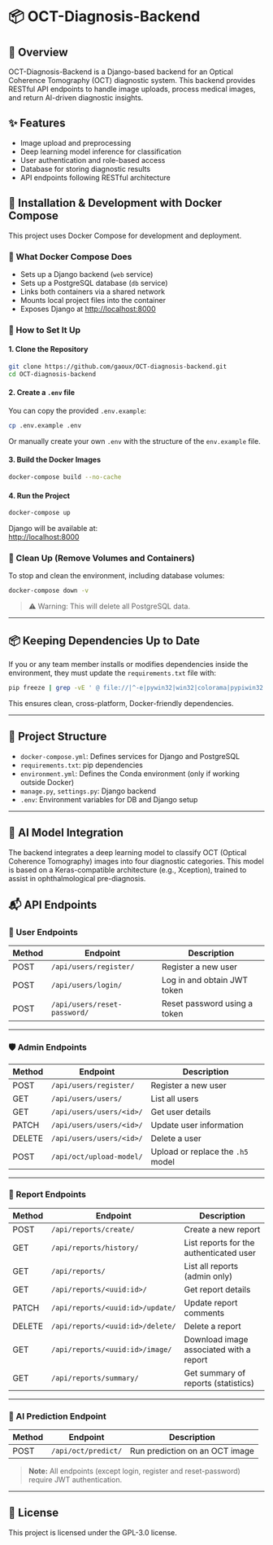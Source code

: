 # 📦 OCT-Diagnosis-Backend

## 🧠 Overview

OCT-Diagnosis-Backend is a Django-based backend for an Optical Coherence Tomography (OCT) diagnostic system. This backend provides RESTful API endpoints to handle image uploads, process medical images, and return AI-driven diagnostic insights.

## ✨ Features

- Image upload and preprocessing
- Deep learning model inference for classification
- User authentication and role-based access
- Database for storing diagnostic results
- API endpoints following RESTful architecture

## 🚀 Installation & Development with Docker Compose

This project uses Docker Compose for development and deployment.

### 🐳 What Docker Compose Does

- Sets up a Django backend (`web` service)
- Sets up a PostgreSQL database (`db` service)
- Links both containers via a shared network
- Mounts local project files into the container
- Exposes Django at [http://localhost:8000](http://localhost:8000)

### 📁 How to Set It Up

#### 1. Clone the Repository

```bash
git clone https://github.com/gaoux/OCT-diagnosis-backend.git
cd OCT-diagnosis-backend
```

#### 2. Create a `.env` file

You can copy the provided `.env.example`:

```bash
cp .env.example .env
```

Or manually create your own `.env` with the structure of the `env.example` file.

#### 3. Build the Docker Images

```bash
docker-compose build --no-cache
```

#### 4. Run the Project

```bash
docker-compose up
```

Django will be available at:  
[http://localhost:8000](http://localhost:8000)

### 🧹 Clean Up (Remove Volumes and Containers)

To stop and clean the environment, including database volumes:

```bash
docker-compose down -v
```

> ⚠️ Warning: This will delete all PostgreSQL data.

---

## 📦 Keeping Dependencies Up to Date

If you or any team member installs or modifies dependencies inside the environment, they must update the `requirements.txt` file with:

```bash
pip freeze | grep -vE ' @ file://|^-e|pywin32|win32|colorama|pypiwin32|tensorflow-intel' > requirements.txt
```

This ensures clean, cross-platform, Docker-friendly dependencies.

---

## 📂 Project Structure

- `docker-compose.yml`: Defines services for Django and PostgreSQL
- `requirements.txt`: pip dependencies
- `environment.yml`: Defines the Conda environment (only if working outside Docker)
- `manage.py`, `settings.py`: Django backend
- `.env`: Environment variables for DB and Django setup

---

## 🧠 AI Model Integration

The backend integrates a deep learning model to classify OCT (Optical Coherence Tomography) images into four diagnostic categories. This model is based on a Keras-compatible architecture (e.g., Xception), trained to assist in ophthalmological pre-diagnosis.


## 📬 API Endpoints

### 👤 User Endpoints

| Method | Endpoint                     | Description                  |
| ------ | ---------------------------- | ---------------------------- |
| POST   | `/api/users/register/`       | Register a new user          |
| POST   | `/api/users/login/`          | Log in and obtain JWT token  |
| POST   | `/api/users/reset-password/` | Reset password using a token |

---

### 🛡️ Admin Endpoints

| Method | Endpoint                 | Description                       |
| ------ | ------------------------ | --------------------------------- |
| POST   | `/api/users/register/`   | Register a new user               |
| GET    | `/api/users/users/`      | List all users                    |
| GET    | `/api/users/users/<id>/` | Get user details                  |
| PATCH  | `/api/users/users/<id>/` | Update user information           |
| DELETE | `/api/users/users/<id>/` | Delete a user                     |
| POST   | `/api/oct/upload-model/` | Upload or replace the `.h5` model |

---

### 📄 Report Endpoints

| Method | Endpoint                         | Description                             |
| ------ | -------------------------------- | --------------------------------------- |
| POST   | `/api/reports/create/`           | Create a new report                     |
| GET    | `/api/reports/history/`          | List reports for the authenticated user |
| GET    | `/api/reports/`                  | List all reports (admin only)           |
| GET    | `/api/reports/<uuid:id>/`        | Get report details                      |
| PATCH  | `/api/reports/<uuid:id>/update/` | Update report comments                  |
| DELETE | `/api/reports/<uuid:id>/delete/` | Delete a report                         |
| GET    | `/api/reports/<uuid:id>/image/`  | Download image associated with a report |
| GET    | `/api/reports/summary/`          | Get summary of reports (statistics)     |

---

### 🤖 AI Prediction Endpoint

| Method | Endpoint            | Description                    |
| ------ | ------------------- | ------------------------------ |
| POST   | `/api/oct/predict/` | Run prediction on an OCT image |

> **Note:** All endpoints (except login, register and reset-password) require JWT authentication.

---

## 📝 License

This project is licensed under the GPL-3.0 license.
